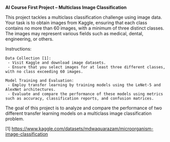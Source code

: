 **AI Course First Project – Multiclass Image Classification**

This project tackles a multiclass classification challenge using image data. Your task is to obtain images from Kaggle, ensuring that each class contains no more than 60 images, with a minimum of three distinct classes. The images may represent various fields such as medical, dental, engineering, or others.

Instructions:

    Data Collection [1]:
     - Visit Kaggle and download image datasets.
     - Ensure that you select images for at least three different classes, with no class exceeding 60 images.

    Model Training and Evaluation:
     - Employ transfer learning by training models using the LeNet-5 and AlexNet architectures.
     - Evaluate and compare the performance of these models using metrics such as accuracy, classification reports, and confusion matrices.

The goal of this project is to analyze and compare the performance of two different transfer learning models on a multiclass image classification problem.

[1] https://www.kaggle.com/datasets/mdwaquarazam/microorganism-image-classification
